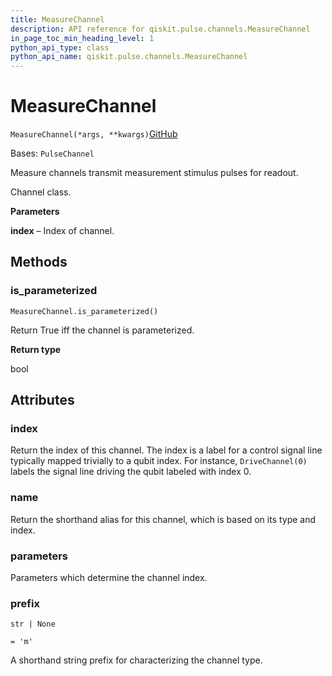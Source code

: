 ```yaml
---
title: MeasureChannel
description: API reference for qiskit.pulse.channels.MeasureChannel
in_page_toc_min_heading_level: 1
python_api_type: class
python_api_name: qiskit.pulse.channels.MeasureChannel
---
```


# MeasureChannel

<span id="qiskit.pulse.channels.MeasureChannel" />

`MeasureChannel(*args, **kwargs)`[GitHub](https://github.com/qiskit/qiskit/tree/stable/0.24/qiskit/pulse/channels.py "view source code")

Bases: `PulseChannel`

Measure channels transmit measurement stimulus pulses for readout.

Channel class.

**Parameters**

**index** – Index of channel.

## Methods

<span id="qiskit-pulse-channels-measurechannel-is-parameterized" />

### is\_parameterized

<span id="qiskit.pulse.channels.MeasureChannel.is_parameterized" />

`MeasureChannel.is_parameterized()`

Return True iff the channel is parameterized.

**Return type**

bool

## Attributes

<span id="qiskit.pulse.channels.MeasureChannel.index" />

### index

Return the index of this channel. The index is a label for a control signal line typically mapped trivially to a qubit index. For instance, `DriveChannel(0)` labels the signal line driving the qubit labeled with index 0.

<span id="qiskit.pulse.channels.MeasureChannel.name" />

### name

Return the shorthand alias for this channel, which is based on its type and index.

<span id="qiskit.pulse.channels.MeasureChannel.parameters" />

### parameters

Parameters which determine the channel index.

<span id="qiskit.pulse.channels.MeasureChannel.prefix" />

### prefix

`str | None`

`= 'm'`

A shorthand string prefix for characterizing the channel type.

